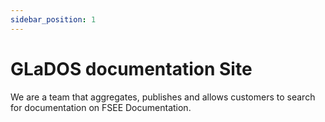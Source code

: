 ```yaml
---
sidebar_position: 1
---
```

# GLaDOS documentation Site

We are a team that aggregates, publishes and allows customers to search for documentation on FSEE Documentation.

